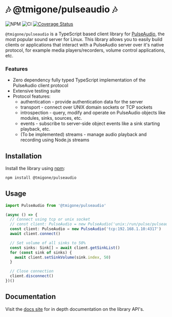 # 🎶 @tmigone/pulseaudio 🎶
 ![NPM](https://img.shields.io/npm/v/@tmigone/pulseaudio.svg?logo=npm&logoColor=fff&label=NPM+package&color=limegreen&link=https://www.npmjs.com/package/@tmigone/pulseaudio) ![CI](https://github.com/tmigone/pulseaudio/workflows/ci/badge.svg) [![Coverage Status](https://coveralls.io/repos/github/tmigone/pulseaudio/badge.svg?branch=refactor)](https://coveralls.io/github/tmigone/pulseaudio?branch=refactor)

`@tmigone/pulseaudio` is a TypeScript based client library for [PulseAudio](https://www.freedesktop.org/wiki/Software/PulseAudio/), the most popular sound server for Linux. This library allows you to easily build clients or applications that interact with a PulseAudio server over it's native protocol, for example media players/recorders, volume control applications, etc.


### Features
- Zero dependency fully typed TypeScript implementation of the PulseAudio client protocol
- Extensive testing suite
- Protocol features: 
  - authentication - provide authentication data for the server
  - transport - connect over UNIX domain sockets or TCP sockets
  - introspection - query, modify and operate on PulseAudio objects like modules, sinks, sources, etc.
  - events - subscribe to server-side object events like a sink starting playback, etc.
  - (To be implemented) streams - manage audio playback and recording using Node.js streams

## Installation

Install the library using [npm](https://www.npmjs.com/):
```bash
npm install @tmigone/pulseaudio
```

## Usage

```ts
import PulseAudio from '@tmigone/pulseaudio'

(async () => {
  // Connect using tcp or unix socket
  // const client: PulseAudio = new PulseAudio('unix:/run/pulse/pulseaudio.socket')
  const client: PulseAudio = new PulseAudio('tcp:192.168.1.10:4317')
  await client.connect()

  // Set volume of all sinks to 50%
  const sinks: Sink[] = await client.getSinkList()
  for (const sink of sinks) {
    await client.setSinkVolume(sink.index, 50)
  }

  // Close connection
  client.disconnect()
})()
```

## Documentation

Visit the [docs site](pulseaudio.tmigone.com) for in depth documentation on the library API's.